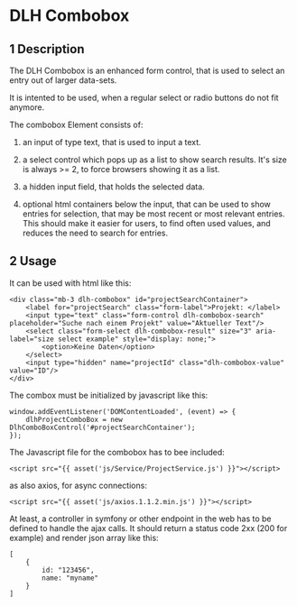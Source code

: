 # DLH Combobox

## 1 Description
The DLH Combobox is an enhanced form control, that is used to select an entry out of larger data-sets.

It is intented to be used, when a regular select or radio buttons do not fit anymore.

The combobox Element consists of:

  1. an input of type text, that is used to input a text.

  2. a select control which pops up as a list to show search results. It's size is always >= 2, to force browsers showing it as a list.

  3. a hidden input field, that holds the selected data.

  4. optional html containers below the input, that can be used to show entries for selection, that may be most recent or most relevant entries. This should make it easier for users, to find often used values, and reduces the need to search for entries.

## 2 Usage

It can be used with html like this:

```
<div class="mb-3 dlh-combobox" id="projectSearchContainer">
    <label for="projectSearch" class="form-label">Projekt: </label>
    <input type="text" class="form-control dlh-combobox-search" placeholder="Suche nach einem Projekt" value="Aktueller Text"/>
    <select class="form-select dlh-combobox-result" size="3" aria-label="size select example" style="display: none;">
        <option>Keine Daten</option>
    </select>
    <input type="hidden" name="projectId" class="dlh-combobox-value" value="ID"/>
</div>
```

The combox must be initialized by javascript like this:

```
window.addEventListener('DOMContentLoaded', (event) => {
    dlhProjectComboBox = new DlhComboBoxControl('#projectSearchContainer');
});
```

The Javascript file for the combobox has to bee included:

```<script src="{{ asset('js/Service/ProjectService.js') }}"></script>```

as also axios, for async connections:

```<script src="{{ asset('js/axios.1.1.2.min.js') }}"></script>```

At least, a controller in symfony or other endpoint in the web has to be defined to handle the ajax calls.
It should return a status code 2xx (200 for example) and render json array like this:

```
[
    {
        id: "123456",
        name: "myname"
    }
]
```
